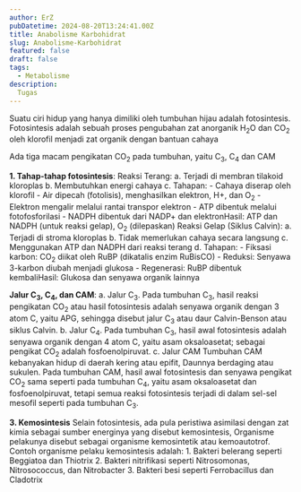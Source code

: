 ```yaml
---
author: ErZ
pubDatetime: 2024-08-20T13:24:41.00Z
title: Anabolisme Karbohidrat
slug: Anabolisme-Karbohidrat
featured: false
draft: false
tags:
  - Metabolisme
description:
  Tugas
---
```

Suatu ciri hidup yang hanya dimiliki oleh tumbuhan hijau adalah fotosintesis. Fotosintesis adalah sebuah proses pengubahan zat anorganik H<sub>2</sub>O dan CO<sub>2</sub> oleh klorofil menjadi zat organik dengan bantuan cahaya

Ada tiga macam pengikatan CO<sub>2</sub> pada tumbuhan, yaitu C<sub>3</sub>, C<sub>4</sub> dan CAM

**1. Tahap-tahap fotosintesis**:
	Reaksi Terang: 
		a. Terjadi di membran tilakoid kloroplas 
		b. Membutuhkan energi cahaya 
		c. Tahapan:
			- Cahaya diserap oleh klorofil
			- Air dipecah (fotolisis), menghasilkan elektron, H+, dan O<sub>2</sub>
			- Elektron mengalir melalui rantai transpor elektron
			- ATP dibentuk melalui fotofosforilasi
			- NADPH dibentuk dari NADP+ dan elektronHasil: ATP dan NADPH (untuk reaksi gelap), O<sub>2</sub> (dilepaskan)
	Reaksi Gelap (Siklus Calvin): 
		a. Terjadi di stroma kloroplas 
		b. Tidak memerlukan cahaya secara langsung 
		c. Menggunakan ATP dan NADPH dari reaksi terang 
		d. Tahapan:
			- Fiksasi karbon: CO<sub>2</sub> diikat oleh RuBP (dikatalis enzim RuBisCO)
			- Reduksi: Senyawa 3-karbon diubah menjadi glukosa
			- Regenerasi: RuBP dibentuk kembaliHasil: Glukosa dan senyawa organik lainnya

**Jalur C<sub>3</sub>, C<sub>4</sub>, dan CAM**:
	a. Jalur C<sub>3</sub>.
		Pada tumbuhan C<sub>3</sub>, hasil reaksi pengikatan CO<sub>2</sub> atau hasil fotosintesis adalah senyawa organik dengan 3 atom C, yaitu APG, sehingga disebut jalur C<sub>3</sub> atau daur Calvin-Benson atau siklus Calvin.
	b. Jalur C<sub>4</sub>.
		Pada tumbuhan C<sub>3</sub>, hasil awal fotosintesis adalah senyawa organik dengan 4 atom C, yaitu asam oksaloasetat; sebagai pengikat CO<sub>2</sub> adalah fosfoenolpiruvat.
	c. Jalur CAM
		Tumbuhan CAM kebanyakan hidup di daerah kering atau epifit, Daunnya berdaging atau sukulen. Pada tumbuhan CAM, hasil awal fotosintesis dan senyawa pengikat CO<sub>2</sub> sama seperti pada tumbuhan C<sub>4</sub>, yaitu asam oksaloasetat dan fosfoenolpiruvat, tetapi semua reaksi fotosintesis terjadi di dalam sel-sel mesofil seperti pada tumbuhan C<sub>3</sub>.

**3. Kemosintesis**
	Selain fotosintesis, ada pula peristiwa asimilasi dengan zat kimia sebagai sumber energinya yang disebut kemosintesis, Organisme pelakunya disebut sebagai organisme kemosintetik atau kemoautotrof.
	Contoh organisme pelaku kemosintesis adalah:
		1. Bakteri belerang seperti Beggiatoa dan Thiotrix
		2. Bakteri nitrifikasi seperti Nitrosomonas, Nitrosococcus, dan Nitrobacter
		3. Bakteri besi seperti Ferrobacillus dan Cladotrix